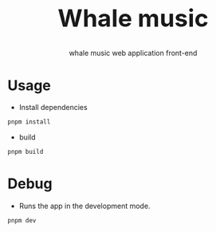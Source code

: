 <div>    
    <center>
        <h1 style="font-size:3rem">
        Whale music
        </h1>
    </center>
    <center><span color="blue">whale music web application front-end</span></center>
</div>

# Usage

- Install dependencies

```bash
pnpm install
```

- build

```bash
pnpm build
```

# Debug

- Runs the app in the development mode.

```zsh
pnpm dev
```
